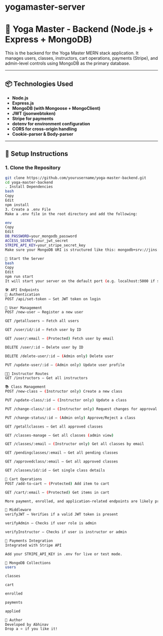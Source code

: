 ﻿# yogamaster-server

 # 🧘 Yoga Master - Backend (Node.js + Express + MongoDB)

This is the backend for the Yoga Master MERN stack application. It manages users, classes, instructors, cart operations, payments (Stripe), and admin-level controls using MongoDB as the primary database.

---

## 📦 Technologies Used

- **Node.js**
- **Express.js**
- **MongoDB (with Mongoose + MongoClient)**
- **JWT (jsonwebtoken)**
- **Stripe for payments**
- **dotenv for environment configuration**
- **CORS for cross-origin handling**
- **Cookie-parser & Body-parser**

---

## 🚀 Setup Instructions

### 1. Clone the Repository

```bash
git clone https://github.com/yourusername/yoga-master-backend.git
cd yoga-master-backend
. Install Dependencies
bash
Copy
Edit
npm install
3. Create a .env File
Make a .env file in the root directory and add the following:

env
Copy
Edit
DB_PASSWORD=your_mongodb_password
ACCESS_SECRET=your_jwt_secret
STRIPE_API_KEY=your_stripe_secret_key
Make sure your MongoDB URI is structured like this: mongodb+srv://jins:${process.env.DB_PASSWORD}@cluster0.6mg1vml.mongodb.net/mern-yogamaster

🧪 Start the Server
bash
Copy
Edit
npm run start
It will start your server on the default port (e.g. localhost:5000 if set).

🛠️ API Endpoints
🔐 Authentication
POST /api/set-token — Set JWT token on login

👤 User Management
POST /new-user — Register a new user

GET /getallusers — Fetch all users

GET /user/id/:id — Fetch user by ID

GET /user/:email — (Protected) Fetch user by email

DELETE /user/:id — Delete user by ID

DELETE /delete-user/:id — (Admin only) Delete user

PUT /update-user/:id — (Admin only) Update user profile

🧑‍🏫 Instructor Routes
GET /instructors — Get all instructors

📚 Class Management
POST /new-class — (Instructor only) Create a new class

PUT /update-class/:id — (Instructor only) Update a class

PUT /change-class/:id — (Instructor only) Request changes for approval

PUT /change-status/:id — (Admin only) Approve/Reject a class

GET /getallclasses — Get all approved classes

GET /classes-manage — Get all classes (admin view)

GET /classes/:email — (Instructor only) Get all classes by email

GET /pendingclasses/:email — Get all pending classes

GET /approvedclass/:email — Get all approved classes

GET /classes/id/:id — Get single class details

🛒 Cart Operations
POST /add-to-cart — (Protected) Add item to cart

GET /cart/:email — (Protected) Get items in cart

More payment, enrolled, and application-related endpoints are likely present after this block.

🔐 Middleware
verifyJWT — Verifies if a valid JWT token is present

verifyAdmin — Checks if user role is admin

verifyInstructor — Checks if user is instructor or admin

🧾 Payments Integration
Integrated with Stripe API

Add your STRIPE_API_KEY in .env for live or test mode.

🧠 MongoDB Collections
users

classes

cart

enrolled

payments

applied

📌 Author
Developed by Abhinav
Drop a ⭐ if you like it!



